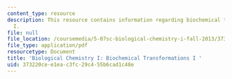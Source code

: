 ```yaml
---
content_type: resource
description: This resource contains information regarding biochemical transformations
  I.
file: null
file_location: /coursemedia/5-07sc-biological-chemistry-i-fall-2013/373220cee1eac3fc29c455b6cad1c48e_MIT5_07SCF13_Lec9.pdf
file_type: application/pdf
resourcetype: Document
title: 'Biological Chemistry I: Biochemical Transformations I '
uid: 373220ce-e1ea-c3fc-29c4-55b6cad1c48e
---
```

